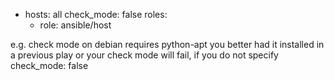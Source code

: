 - hosts: all
  check_mode: false
  roles:
    - role: ansible/host

e.g. check mode on debian requires python-apt
you better had it installed in a previous play or your check mode will fail, if you do not specify check_mode: false
